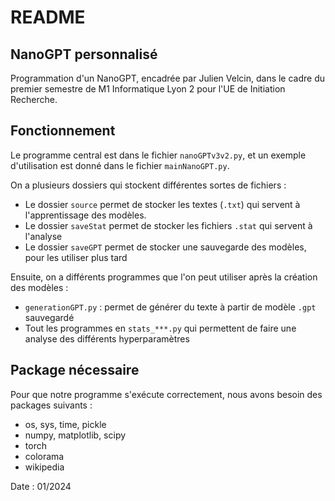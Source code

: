 # README 

## NanoGPT personnalisé

Programmation d'un NanoGPT, encadrée par Julien Velcin, dans le cadre du premier semestre de M1 Informatique Lyon 2 pour l'UE de Initiation Recherche.

## Fonctionnement

Le programme central est dans le fichier `nanoGPTv3v2.py`, et un exemple d'utilisation est donné dans le fichier `mainNanoGPT.py`.

On a plusieurs dossiers qui stockent différentes sortes de fichiers : 
* Le dossier `source` permet de stocker les textes (`.txt`) qui servent à l'apprentissage des modèles.
* Le dossier `saveStat` permet de stocker les fichiers `.stat` qui servent à l'analyse
* Le dossier `saveGPT` permet de stocker une sauvegarde des modèles, pour les utiliser plus tard
  
Ensuite, on a différents programmes que l'on peut utiliser après la création des modèles :
* `generationGPT.py` : permet de générer du texte à partir de modèle `.gpt` sauvegardé
* Tout les programmes en `stats_***.py` qui permettent de faire une analyse des différents hyperparamètres 

## Package nécessaire

Pour que notre programme s'exécute correctement, nous avons besoin des packages suivants : 
* os, sys, time, pickle
* numpy, matplotlib, scipy
* torch
* colorama
* wikipedia

Date : 01/2024

